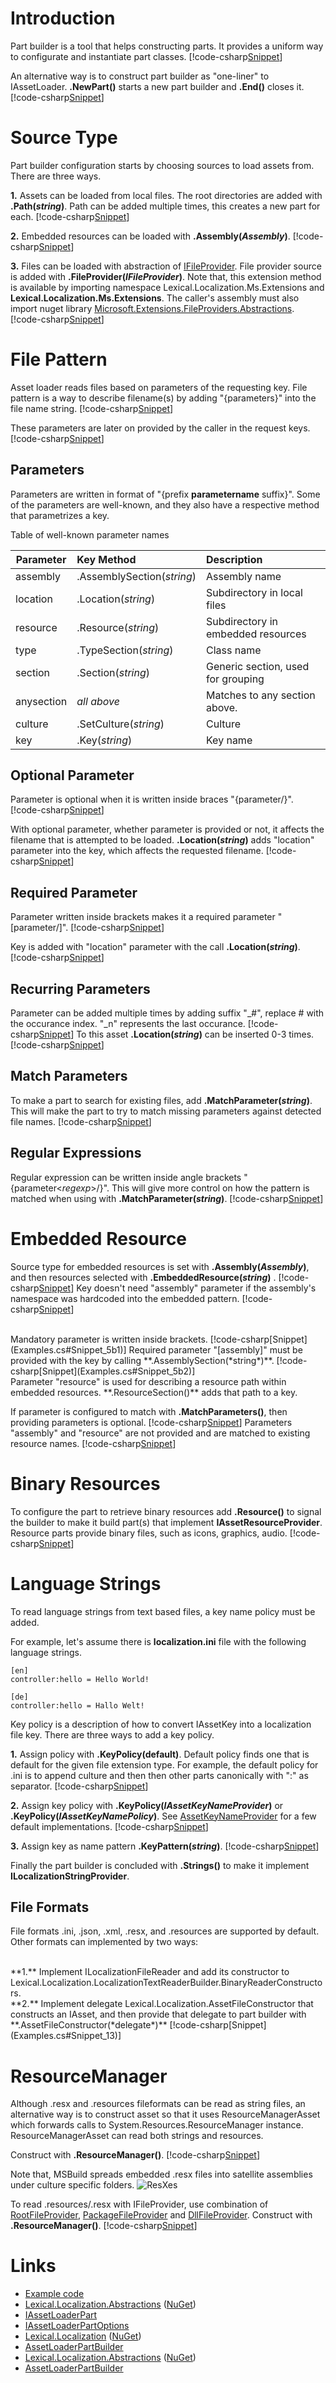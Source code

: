 ﻿# Introduction
Part builder is a tool that helps constructing parts. 
It provides a uniform way to configurate and instantiate part classes.
[!code-csharp[Snippet](Examples.cs#Snippet_11)]

An alternative way is to construct part builder as "one-liner" to IAssetLoader.
**.NewPart()** starts a new part builder and **.End()** closes it.
[!code-csharp[Snippet](Examples.cs#Snippet_12)]

# Source Type
Part builder configuration starts by choosing sources to load assets from. There are three ways.

**1.** Assets can be loaded from local files. The root directories are added with **.Path(*string*)**. 
Path can be added multiple times, this creates a new part for each.
[!code-csharp[Snippet](Examples.cs#Snippet_1)]

**2.** Embedded resources can be loaded with **.Assembly(*Assembly*)**.
[!code-csharp[Snippet](Examples.cs#Snippet_2)]

**3.** Files can be loaded with abstraction of [IFileProvider](https://github.com/aspnet/Extensions/blob/master/src/FileProviders/Abstractions/src/IFileProvider.cs).
File provider source is added with **.FileProvider(*IFileProvider*)**. 
Note that, this extension method is available by importing namespace Lexical.Localization.Ms.Extensions and **Lexical.Localization.Ms.Extensions**.
The caller's assembly must also import nuget library [Microsoft.Extensions.FileProviders.Abstractions](https://www.nuget.org/packages/Microsoft.Extensions.FileProviders.Abstractions/).
[!code-csharp[Snippet](Examples.cs#Snippet_3)]

# File Pattern
Asset loader reads files based on parameters of the requesting key. 
File pattern is a way to describe filename(s) by adding "{parameters}" into the file name string.
[!code-csharp[Snippet](Examples.cs#Snippet_4a1)]

These parameters are later on provided by the caller in the request keys.
[!code-csharp[Snippet](Examples.cs#Snippet_4a2)]

## Parameters
Parameters are written in format of "{prefix **parametername** suffix}". 
Some of the parameters are well-known, and they also have a respective method that parametrizes a key.

Table of well-known parameter names

| Parameter | Key Method  | Description |
|----------|:--------|:------------|
| assembly | .AssemblySection(*string*) | Assembly name |
| location | .Location(*string*) | Subdirectory in local files |
| resource | .Resource(*string*) | Subdirectory in embedded resources |
| type | .TypeSection(*string*) | Class name |
| section | .Section(*string*) | Generic section, used for grouping |
| anysection | *all above* | Matches to any section above. |
| culture  | .SetCulture(*string*) | Culture |
| key | .Key(*string*) | Key name |

## Optional Parameter
Parameter is optional when it is written inside braces "{parameter/}".
[!code-csharp[Snippet](Examples.cs#Snippet_4b1)]

With optional parameter, whether parameter is provided or not, it affects the filename that is attempted to be loaded. 
**.Location(*string*)** adds "location" parameter into the key, which affects the requested filename.
[!code-csharp[Snippet](Examples.cs#Snippet_4b2)]

## Required Parameter
Parameter written inside brackets makes it a required parameter "[parameter/]". 
[!code-csharp[Snippet](Examples.cs#Snippet_4c1)]

Key is added with "location" parameter with the call **.Location(*string*)**.
[!code-csharp[Snippet](Examples.cs#Snippet_4c2)]

## Recurring Parameters
Parameter can be added multiple times by adding suffix "_#", replace # with the occurance index. "_n" represents the last occurance.
[!code-csharp[Snippet](Examples.cs#Snippet_4d1)]
To this asset **.Location(*string*)** can be inserted 0-3 times.
[!code-csharp[Snippet](Examples.cs#Snippet_4d2)]

## Match Parameters
To make a part to search for existing files, add **.MatchParameter(*string*)**. 
This will make the part to try to match missing parameters against detected file names.
[!code-csharp[Snippet](Examples.cs#Snippet_4e)]

## Regular Expressions
Regular expression can be written inside angle brackets "{parameter&lt;*regexp*&gt;/}".
This will give more control on how the pattern is matched when using with **.MatchParameter(*string*)**.
[!code-csharp[Snippet](Examples.cs#Snippet_4f)]

# Embedded Resource
Source type for embedded resources is set with **.Assembly(*Assembly*)**, and then 
resources selected with **.EmbeddedResource(*string*)** .
[!code-csharp[Snippet](Examples.cs#Snippet_5a1)]
Key doesn't need "assembly" parameter if the assembly's namespace was hardcoded into the embedded pattern.
[!code-csharp[Snippet](Examples.cs#Snippet_5a2)]

<br/>
Mandatory parameter is written inside brackets.
[!code-csharp[Snippet](Examples.cs#Snippet_5b1)]
Required parameter "[assembly]" must be provided with the key by calling **.AssemblySection(*string*)**.
[!code-csharp[Snippet](Examples.cs#Snippet_5b2)]

<br/>
Parameter "resource" is used for describing a resource path within embedded resources. **.ResourceSection()** adds that path to a key.

If parameter is configured to match with **.MatchParameters()**, then providing parameters is optional. 
[!code-csharp[Snippet](Examples.cs#Snippet_5c1)]
Parameters "assembly" and "resource" are not provided and are matched to existing resource names.
[!code-csharp[Snippet](Examples.cs#Snippet_5c2)]

# Binary Resources
To configure the part to retrieve binary resources
add **.Resource()** to signal the builder to make it build part(s) that implement **IAssetResourceProvider**.
Resource parts provide binary files, such as icons, graphics, audio.
[!code-csharp[Snippet](Examples.cs#Snippet_10)]

# Language Strings
To read language strings from text based files, a key name policy must be added.

For example, let's assume there is **localization.ini** file with the following language strings.
```none
[en]
controller:hello = Hello World!

[de]
controller:hello = Hallo Welt!
```

Key policy is a description of how to convert IAssetKey into a localization file key.
There are three ways to add a key policy.

**1.** Assign policy with **.KeyPolicy(default)**.
Default policy finds one that is default for the given file extension type. 
For example, the default policy for .ini is to append culture and then then other parts canonically with ":" as separator.
[!code-csharp[Snippet](Examples.cs#Snippet_6)]

**2.** Assign key policy with **.KeyPolicy(*IAssetKeyNameProvider*)** or **.KeyPolicy(*IAssetKeyNamePolicy*)**.
See [AssetKeyNameProvider](https://github.com/tagcode/Lexical.Localization/blob/master/Lexical.Localization/AssetKey/AssetKeyNameProvider.cs) for a few default implementations.
[!code-csharp[Snippet](Examples.cs#Snippet_7)]

**3.** Assign key as name pattern **.KeyPattern(*string*)**.
[!code-csharp[Snippet](Examples.cs#Snippet_8)]


Finally the part builder is concluded with **.Strings()** to make it implement **ILocalizationStringProvider**.

## File Formats
File formats .ini, .json, .xml, .resx, and .resources are supported by default.
Other formats can implemented by two ways:

<br/>
**1.** Implement ILocalizationFileReader and add its constructor to Lexical.Localization.LocalizationTextReaderBuilder.BinaryReaderConstructors.

<br/>
**2.** Implement delegate Lexical.Localization.AssetFileConstructor that constructs an IAsset, and then provide that delegate to part builder with **.AssetFileConstructor(*delegate*)**
[!code-csharp[Snippet](Examples.cs#Snippet_13)]

# ResourceManager
Although .resx and .resources fileformats can be read as string files, an alternative way is to construct asset so
that it uses ResourceManagerAsset which forwards calls to System.Resources.ResourceManager instance.
ResourceManagerAsset can read both strings and resources. 

Construct with **.ResourceManager()**. 
[!code-csharp[Snippet](Examples.cs#Snippet_9)]

Note that, MSBuild spreads embedded .resx files into satellite assemblies under culture specific folders.
![ResXes](resx.png)

To read .resources/.resx with IFileProvider, use combination of [RootFileProvider](~/sdk/FileProvider/docs/Root/index.html), [PackageFileProvider](~/sdk/FileProvider/docs/Package/index.html) 
and [DllFileProvider](~/sdk/FileProvider/docs/Dll/index.html).
Construct with **.ResourceManager()**. 
[!code-csharp[Snippet](Examples.cs#Snippet_9)]


# Links
* [Example code](https://github.com/tagcode/Lexical.Localization/tree/master/docs/IAssetLoader/PartBuilder/Examples.cs)
* [Lexical.Localization.Abstractions](https://github.com/tagcode/Lexical.Localization/tree/master/Lexical.Localization.Abstractions) ([NuGet](https://www.nuget.org/packages/Lexical.Localization.Abstractions/))
 * [IAssetLoaderPart](https://github.com/tagcode/Lexical.Localization/blob/master/Lexical.Localization.Abstractions/Asset/IAssetLoaderPart.cs)
 * [IAssetLoaderPartOptions](https://github.com/tagcode/Lexical.Localization/blob/master/Lexical.Localization.Abstractions/Asset/IAssetLoaderPartOptions.cs)
* [Lexical.Localization](https://github.com/tagcode/Lexical.Localization/tree/master/Lexical.Localization) ([NuGet](https://www.nuget.org/packages/Lexical.Localization/))
 * [AssetLoaderPartBuilder](https://github.com/tagcode/Lexical.Localization/blob/master/Lexical.Localization/AssetLoader/AssetLoaderPartBuilder.cs)
* [Lexical.Localization.Abstractions](https://github.com/tagcode/Lexical.Localization/tree/master/Lexical.Localization.Abstractions) ([NuGet](https://www.nuget.org/packages/Lexical.Localization.Abstractions/))
 * [AssetLoaderPartBuilder](https://github.com/tagcode/Lexical.Localization/blob/master/Lexical.Localization/LocalizationAssetLoader/AssetLoaderPartBuilder.cs)
